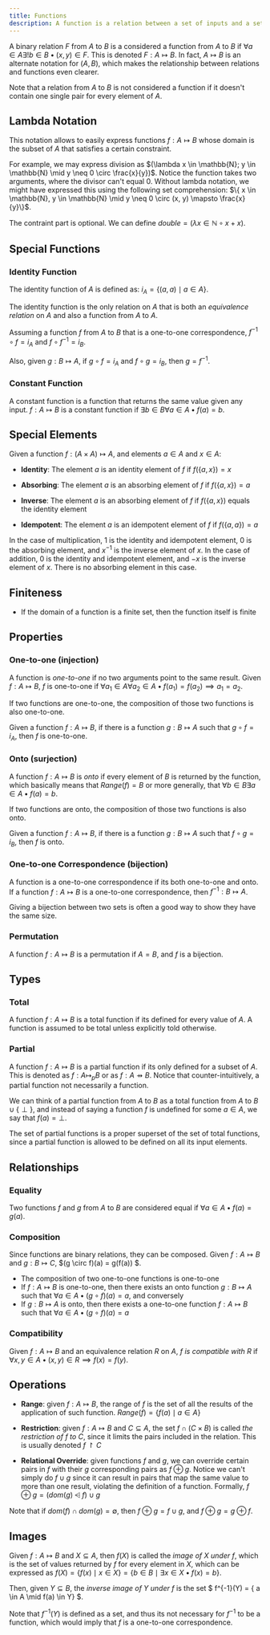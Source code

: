 ```yaml
---
title: Functions
description: A function is a relation between a set of inputs and a set of outputs
---
```


A binary relation $F$ from $A$ to $B$ is a considered a function from
$A$ to $B$ if $\forall a \in A \exists ! b \in B \bullet (x, y) \in F$.  This is denoted $F : A \mapsto B$. In fact, $A \mapsto B$ is an
alternate notation for $(A, B)$, which makes the relationship between
relations and functions even clearer.

Note that a relation from $A$ to $B$ is not considered a function if it
doesn't contain one single pair for every element of $A$.

Lambda Notation
---------------

This notation allows to easily express functions $f : A \mapsto B$ whose
domain is the subset of $A$ that satisfies a certain constraint.

For example, we may express division as $(\lambda x \in \mathbb{N}; y \in
\mathbb{N} \mid y \neq 0 \circ \frac{x}{y})$. Notice the function takes two
arguments, where the divisor can't equal 0. Without lambda notation, we might
have expressed this using the following set comprehension: $\{ x \in
\mathbb{N}, y \in \mathbb{N} \mid y \neq 0 \circ (x, y) \mapsto
\frac{x}{y}\}$.

The contraint part is optional. We can define $double = (\lambda x \in
\mathbb{N} \circ x + x)$.

Special Functions
-----------------

### Identity Function

The identity function of $A$ is defined as: $i_{A} = \{ (a, a) \mid a
\in A \}$.

The identity function is the only relation on $A$ that is both an
*equivalence relation* on $A$ and also a function from $A$ to $A$.

Assuming a function $f$ from $A$ to $B$ that is a one-to-one
correspondence, $f^{-1} \circ f = i_{A}$ and $f \circ f^{-1} = i_{B}$.

Also, given $g : B \mapsto A$, if $g \circ f = i_{A}$ and $f \circ g
= i_{B}$, then $g = f^{-1}$.

### Constant Function

A constant function is a function that returns the same value given any input.
$f : A \mapsto B$ is a constant function if $\exists b \in B
\forall a \in A \bullet f(a) = b$.

Special Elements
----------------

Given a function $f : (A \times A) \mapsto A$, and elements $a \in A$
and $x \in A$:

- **Identity**: The element $a$ is an identity element of $f$ if
  $f(\{ a, x \}) = x$

- **Absorbing**: The element $a$ is an absorbing element of $f$ if
  $f(\{ a, x \}) = a$

- **Inverse**: The element $a$ is an absorbing element of $f$ if
  $f(\{ a, x \})$ equals the identity element

- **Idempotent**: The element $a$ is an idempotent element of $f$ if
  $f(\{ a, a \}) = a$

In the case of multiplication, 1 is the identity and idempotent element, 0 is
the absorbing element, and $x^{-1}$ is the inverse element of $x$. In
the case of addition, 0 is the identity and idempotent element, and $-x$ is
the inverse element of $x$. There is no absorbing element in this case.

Finiteness
----------

- If the domain of a function is a finite set, then the function itself is
  finite

Properties
----------

### One-to-one (injection)

A function is *one-to-one* if no two arguments point to the same result. Given
$f : A \mapsto B$, $f$ is one-to-one if $\forall a_{1} \in A
\forall a_{2} \in A \bullet f(a_{1}) = f(a_{2}) \implies a_{1} = a_{2}$.

If two functions are one-to-one, the composition of those two functions is also
one-to-one.

Given a function $f : A \mapsto B$, if there is a function $g : B \mapsto
A$ such that $g \circ f = i_{A}$, then $f$ is one-to-one.

### Onto (surjection)

A function $f : A \mapsto B$ is *onto* if every element of $B$ is
returned by the function, which basically means that $Range(f) = B$ or more
generally, that $\forall b \in B \exists a \in A \bullet f(a) = b$.

If two functions are onto, the composition of those two functions is also onto.

Given a function $f : A \mapsto B$, if there is a function $g : B \mapsto
A$ such that $f \circ g = i_{B}$, then $f$ is onto.

### One-to-one Correspondence (bijection)

A function is a one-to-one correspondence if its both one-to-one and onto. If a
function $f : A \mapsto B$ is a one-to-one correspondence, then $f^{-1} :
B \mapsto A$.

Giving a bijection between two sets is often a good way to show they have the
same size.

### Permutation

A function $f : A \mapsto B$ is a permutation if $A = B$, and $f$
is a bijection.

Types
-----

### Total

A function $f : A \mapsto B$ is a total function if its defined for every
value of $A$. A function is assumed to be total unless explicitly told
otherwise.

### Partial

A function $f : A \mapsto B$ is a partial function if its only defined for
a subset of $A$. This is denoted as $f : A \mapsto_{p} B$ or as $f :
A ⇸ B$. Notice that counter-intuitively, a partial function not necessarily a
function.

We can think of a partial function from $A$ to $B$ as a total function
from $A$ to $B \cup \{ \perp \}$, and instead of saying a function
$f$ is undefined for some $a \in A$, we say that $f(a) = { \perp
}$.

The set of partial functions is a proper superset of the set of total
functions, since a partial function is allowed to be defined on all its input
elements.

Relationships
-------------

### Equality

Two functions $f$ and $g$ from $A$ to $B$ are considered equal
if $\forall a \in A \bullet f(a) = g(a)$.

### Composition

Since functions are binary relations, they can be composed. Given $f : A
\mapsto B$ and $g : B \mapsto C$, $(g \circ f)(a) = g(f(a)) $.

- The composition of two one-to-one functions is one-to-one
- If $f : A \mapsto B$ is one-to-one, then there exists an onto function
  $g : B \mapsto A$ such that $\forall a \in A \bullet (g \circ f)(a) =
  a$, and conversely
- If $g : B \mapsto A$ is onto, then there exists a one-to-one function
  $f : A \mapsto B$ such that $\forall a \in A \bullet (g \circ f)(a) =
  a$

### Compatibility

Given $f : A \mapsto B$ and an equivalence relation $R$ on $A$, *$f$ is
compatible with $R$* if $\forall x, y \in A \bullet (x, y) \in R \implies
f(x) = f(y)$.

Operations
----------

- **Range**: given $f : A \mapsto B$, the range of $f$ is the set of
  all the results of the application of such function. $Range(f) = \{ f(a)
  \mid a \in A \}$

- **Restriction**: given $f : A \mapsto B$ and $C \subseteq A$, the set
  $f \cap (C \times B)$ is called *the restriction of $f$ to $C$*,
  since it limits the pairs included in the relation. This is usually denoted
  $f \restriction C$

- **Relational Override**: given functions $f$ and $g$, we can override
  certain pairs in $f$ with their $g$ corresponding pairs as $f
  \oplus g$. Notice we can't simply do $f \cup g$ since it can result in
  pairs that map the same value to more than one result, violating the
  definition of a function. Formally, $f \oplus g = (dom(g) ⩤ f) \cup g$

Note that if $dom(f) \cap dom(g) = \emptyset$, then $f \oplus g = f \cup
g$, and $f \oplus g = g \oplus f$.

Images
------

Given $f : A \mapsto B$ and $X \subseteq A$, then $f(X)$ is called
the *image of $X$ under $f$*, which is the set of values returned by
$f$ for every element in $X$, which can be expressed as $f(X) = \{
f(x) \mid x \in X \} = \{ b \in B \mid \exists x \in X \bullet f(x) = b \}$.

Then, given $Y \subseteq B$, the *inverse image of $Y$ under $f$*
is the set $ f^{-1}(Y) = \{ a \in A \mid f(a) \in Y\} $.

Note that $f^{-1}(Y)$ is defined as a set, and thus its not necessary for
$f^{-1}$ to be a function, which would imply that $f$ is a one-to-one
correspondence.
